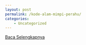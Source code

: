 ```yaml
---
layout: post
permalink: /kode-alam-mimpi-perahu/
categories:
    - Uncategorized
---
```


[Baca Selengkapnya](/10)